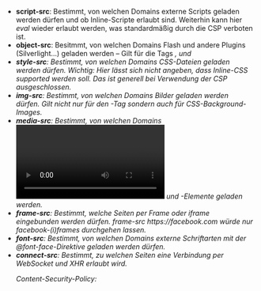 - **script-src**: Bestimmt, von welchen Domains externe Scripts geladen werden dürfen und ob Inline-Scripte erlaubt sind. Weiterhin kann hier _eval_ wieder erlaubt werden, was standardmäßig durch die CSP verboten ist.
- **object-src**: Besitmmt, von welchen Domains Flash und andere Plugins (Silverlight…) geladen werden – Gilt für die Tags _<object>_, _<embed>_ und _<applet>_
- **style-src**: Bestimmt, von welchen Domains CSS-Dateien geladen werden dürfen. Wichtig: Hier lässt sich nicht angeben, dass Inline-CSS supported werden soll. Das ist generell bei Verwendung der CSP ausgeschlossen.
- **img-src**: Bestimmt, von welchen Domains Bilder geladen werden dürfen. Gilt nicht nur für den _<img>_-Tag sondern auch für CSS-Background-Images.
- **media-src**: Bestimmt, von welchen Domains _<video>_ und _<audio>_-Elemente geladen werden.
- **frame-src**: Bestimmt, welche Seiten per Frame oder iframe eingebunden werden dürfen. _frame-src https://facebook.com_ würde nur facebook-(i)frames durchgehen lassen.
- **font-src**: Bestimmt, von welchen Domains externe Schriftarten mit der _@font-face_-Direktive geladen werden dürfen.
- **connect-src**: Bestimmt, zu welchen Seiten eine Verbindung per _WebSocket_ und _XHR_ erlaubt wird.

Content-Security-Policy: <CSP-Regeln hier>